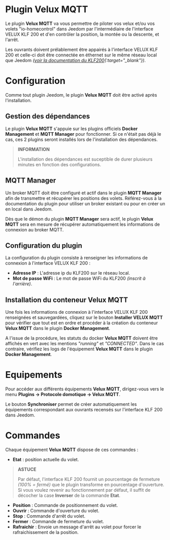 # Plugin Velux MQTT

Le plugin **Velux MQTT** va vous permettre de piloter vos velux et/ou vos volets "io-homecontrol" dans Jeedom par l'intermédiaire de l'interface VELUX KLF 200 et d'en contrôler la position, la montée ou la descente, et l'arrêt.

Les ouvrants doivent prélablement être appairés à l'interface VELUX KLF 200 et celle-ci doit être connectée en éthernet sur le même réseau local que Jeedom *([voir la documentation du KLF200](https://www.domadoo.fr/fr/index.php?controller=attachment&id_attachment=2287){:target="\_blank"})*.

# Configuration

Comme tout plugin Jeedom, le plugin **Velux MQTT** doit être activé après l'installation.

## Gestion des dépendances

Le plugin **Velux MQTT** s'appuie sur les plugins officiels **Docker Management** et **MQTT Manager** pour fonctionner. Si ce n'était pas déjà le cas, ces 2 plugins seront installés lors de l'installation des dépendances.

>**INFORMATION**
>
>L'installation des dépendances est suceptible de durer plusieurs minutes en fonction des configurations.

## MQTT Manager

Un broker MQTT doit être configuré et actif dans le plugin **MQTT Manager** afin de transmettre et récupérer les positions des volets. Référez-vous à la documentation du plugin pour utiliser un broker existant ou pour en créer un en local dans Jeedom.

Dès que le démon du plugin **MQTT Manager** sera actif, le plugin **Velux MQTT** sera en mesure de récupérer automatiquement les informations de connexion au broker MQTT.

## Configuration du plugin

La configuration du plugin consiste à renseigner les informations de connexion à l'interface VELUX KLF 200 :

- **Adresse IP** : L'adresse ip du KLF200 sur le réseau local.
- **Mot de passe WiFi** : Le mot de passe WiFi du KLF200 *(inscrit à l'arrière)*.

## Installation du conteneur Velux MQTT

Une fois les informations de connexion à l'interface VELUX KLF 200 renseignées et sauvegardées, cliquez sur le bouton **Installer VELUX MQTT** pour vérifier que tout est en ordre et procéder à la création du conteneur **Velux MQTT** dans le plugin **Docker Management**.

A l'issue de la procédure, les statuts du docker **Velux MQTT** doivent être affichés en vert avec les mentions *"running"* et *"CONNECTED"*. Dans le cas contraire, vérifiez les logs de l'équipement **Velux MQTT** dans le plugin **Docker Management**.

# Equipements

Pour accéder aux différents équipements **Velux MQTT**, dirigez-vous vers le menu **Plugins → Protocole domotique → Velux MQTT**.

Le bouton **Synchroniser** permet de créer automatiquement les équipements correspondant aux ouvrants recensés sur l'interface KLF 200 dans Jeedom.

# Commandes

Chaque équipement **Velux MQTT** dispose de ces commandes :

- **Etat** : position actuelle du volet.

>**ASTUCE**
>
>Par défaut, l'interface KLF 200 fournit un pourcentage de fermeture *(100% = fermé)* que le plugin transforme en pourcentage d'ouverture. Si vous voulez revenir au fonctionnement par défaut, il suffit de décocher la case **Inverser** de la commande **Etat**.

- **Position** : Commande de positionnement du volet.
- **Ouvrir** : Commande d'ouverture du volet.
- **Stop** : Commande d'arrêt du volet.
- **Fermer** : Commande de fermeture du volet.
- **Rafraichir** : Envoie un message d'arrêt au volet pour forcer le rafraichissement de la position.
